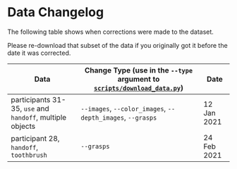 # Data Changelog

The following table shows when corrections were made to the dataset.

Please re-download that subset of the data if you originally got it before the date it was corrected.

| Data | Change Type (use in the `--type` argument to [`scripts/download_data.py`](../scripts/download_data.py)) | Date |
| ---- | ------ | ---- |
| participants 31-35, `use` and `handoff`, multiple objects | `--images`, `--color_images`, `--depth_images`, `--grasps` | 12 Jan 2021 |
| participant 28, `handoff`, `toothbrush` | `--grasps` | 24 Feb 2021
